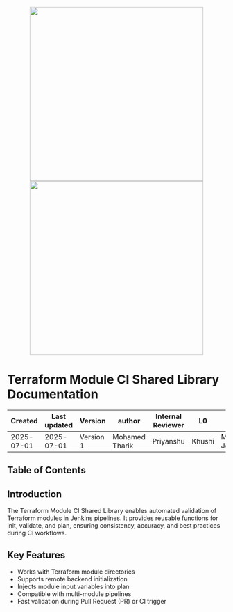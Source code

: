 <p align="center">
  <img src="https://github.com/user-attachments/assets/41f6bab5-6364-4125-ba54-2570c23fee89" width="400"/>
  <img src="https://github.com/user-attachments/assets/0bb6d105-b2fd-45ca-8935-6fe6f82f1753" width="400"/>
</p>

# Terraform Module CI Shared Library Documentation
| Created        | Last updated      | Version         | author|  Internal Reviewer | L0 | L1 | L2|
|----------------|----------------|-----------------|-----------------|-----|------|----|----|
| 2025-07-01  | 2025-07-01   |     Version 1         |  Mohamed Tharik |Priyanshu|Khushi|Mukul Joshi |Piyush Upadhyay|

## Table of Contents 

## Introduction
The Terraform Module CI Shared Library enables automated validation of Terraform modules in Jenkins pipelines. It provides reusable functions for init, validate, and plan, ensuring consistency, accuracy, and best practices during CI workflows.

## Key Features
- Works with Terraform module directories
- Supports remote backend initialization
- Injects module input variables into plan
- Compatible with multi-module pipelines
- Fast validation during Pull Request (PR) or CI trigger
